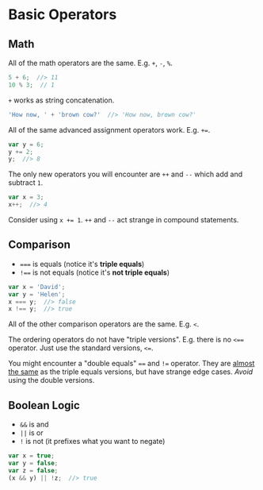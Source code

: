 # Basic Operators

## Math

All of the math operators are the same.
E.g. `+`, `-`, `%`.

```js
5 + 6;  //> 11
10 % 3;  // 1
```

`+` works as string concatenation.

```js
'How now, ' + 'brown cow?'  //> 'How now, brown cow?'
```

All of the same advanced assignment operators work.
E.g. `+=`.

```js
var y = 6;
y += 2;
y;  //> 8
```

The only new operators you will encounter are `++` and `--` which add and subtract `1`.

```js
var x = 3;
x++;  //> 4
```

Consider using `x += 1`.
`++` and `--` act strange in compound statements.

## Comparison

* `===` is equals (notice it's **triple equals**)
* `!==` is not equals (notice it's **not triple equals**)

```js
var x = 'David';
var y = 'Helen';
x === y;  //> false
x !== y;  //> true
```

All of the other comparison operators are the same.
E.g. `<`.

The ordering operators do not have "triple versions".
E.g. there is no `<==` operator.
Just use the standard versions, `<=`.

You might encounter a "double equals" `==` and `!=` operator.
They are [almost the same](http://www.impressivewebs.com/why-use-triple-equals-javascipt/) as the triple equals versions, but have strange edge cases.
_Avoid_ using the double versions.

## Boolean Logic

* `&&` is and
* `||` is or
* `!` is not (it prefixes what you want to negate)

```js
var x = true;
var y = false;
var z = false;
(x && y) || !z;  //> true
```
